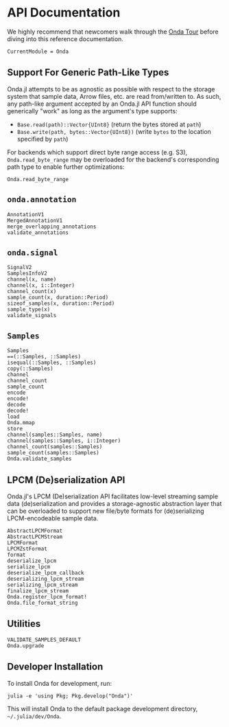 # API Documentation

We highly recommend that newcomers walk through the [Onda Tour](https://github.com/beacon-biosignals/Onda.jl/blob/master/examples/tour.jl) before diving into this reference documentation.

```@meta
CurrentModule = Onda
```

## Support For Generic Path-Like Types

Onda.jl attempts to be as agnostic as possible with respect to the storage system that sample data, Arrow files, etc. are read from/written to. As such, any path-like argument accepted by an Onda.jl API function should generically "work" as long as the argument's type supports:

- `Base.read(path)::Vector{UInt8}` (return the bytes stored at `path`)
- `Base.write(path, bytes::Vector{UInt8})` (write `bytes` to the location specified by `path`)

For backends which support direct byte range access (e.g. S3), `Onda.read_byte_range` may be overloaded for the backend's corresponding path type to enable further optimizations:

```@docs
Onda.read_byte_range
```

## `onda.annotation`

```@docs
AnnotationV1
MergedAnnotationV1
merge_overlapping_annotations
validate_annotations
```

## `onda.signal`

```@docs
SignalV2
SamplesInfoV2
channel(x, name)
channel(x, i::Integer)
channel_count(x)
sample_count(x, duration::Period)
sizeof_samples(x, duration::Period)
sample_type(x)
validate_signals
```

## `Samples`

```@docs
Samples
==(::Samples, ::Samples)
isequal(::Samples, ::Samples)
copy(::Samples)
channel
channel_count
sample_count
encode
encode!
decode
decode!
load
Onda.mmap
store
channel(samples::Samples, name)
channel(samples::Samples, i::Integer)
channel_count(samples::Samples)
sample_count(samples::Samples)
Onda.validate_samples
```

## LPCM (De)serialization API

Onda.jl's LPCM (De)serialization API facilitates low-level streaming sample data (de)serialization and provides a storage-agnostic abstraction layer that can be overloaded to support new file/byte formats for (de)serializing LPCM-encodeable sample data.

```@docs
AbstractLPCMFormat
AbstractLPCMStream
LPCMFormat
LPCMZstFormat
format
deserialize_lpcm
serialize_lpcm
deserialize_lpcm_callback
deserializing_lpcm_stream
serializing_lpcm_stream
finalize_lpcm_stream
Onda.register_lpcm_format!
Onda.file_format_string
```

## Utilities

```@docs
VALIDATE_SAMPLES_DEFAULT
Onda.upgrade
```

## Developer Installation

To install Onda for development, run:

```
julia -e 'using Pkg; Pkg.develop("Onda")'
```

This will install Onda to the default package development directory, `~/.julia/dev/Onda`.

